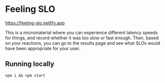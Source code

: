 # Feeling SLO

https://feeling-slo.netlify.app

This is a micromaterial where you can experience different latency speeds for things, and record whether it was too slow or fast enough. Then, based on your reactions, you can go to the results page and see what SLOs would have been appropriate for your user.

## Running locally

```
npm i && npm start
```
